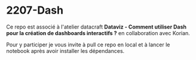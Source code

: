 # 2207-Dash

Ce repo est associé à l'atelier datacraft **Dataviz - Comment utiliser Dash pour la création de dashboards interactifs ?** en collaboration avec Korian. 

Pour y participer je vous invite à pull ce repo en local et à lancer le notebook après avoir installer les dépendances. 
